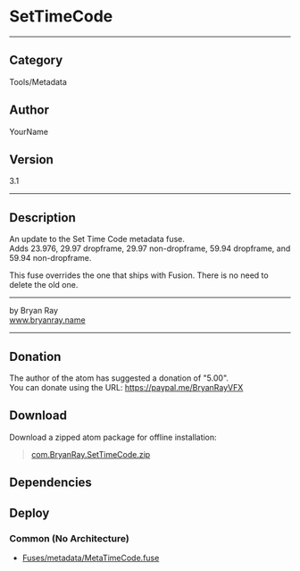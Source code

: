 # SetTimeCode
___

## Category
Tools/Metadata

## Author
YourName

## Version
3.1

___

## Description
<p>An update to the Set Time Code metadata fuse. <br>Adds 23.976, 29.97 dropframe, 29.97 non-dropframe, 59.94 dropframe, and 59.94 non-dropframe.</p>
<p>This fuse overrides the one that ships with Fusion. There is no need to delete the old one. </p>
<hr>
<p>by Bryan Ray<br>
<a href=http://www.bryanray.name>www.bryanray.name</a></p>

___

## Donation
The author of the atom has suggested a donation of "5.00".  
You can donate using the URL: <a href="https://paypal.me/BryanRayVFX">https://paypal.me/BryanRayVFX</a>

## Download

Download a zipped atom package for offline installation:
> [com.BryanRay.SetTimeCode.zip](https://gitlab.com/WeSuckLess/Reactor/-/archive/master/Reactor-master.zip?path=Atoms/com.BryanRay.SetTimeCode)  

## Dependencies

## Deploy

### Common (No Architecture)

<ul>
<li><a href="https://gitlab.com/WeSuckLess/Reactor/-/blob/master/Atoms/com.BryanRay.SetTimeCode/Fuses/metadata/MetaTimeCode.fuse?ref_type=heads">Fuses/metadata/MetaTimeCode.fuse</a></li>
</ul>
